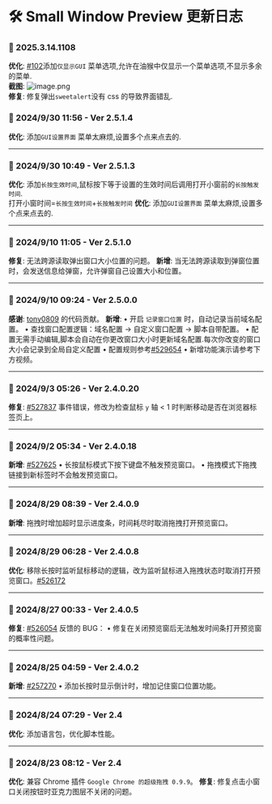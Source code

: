 # **🛠️ Small Window Preview 更新日志**

### **📅 2025.3.14.1108**

**优化**: [#102](https://github.com/ChinaGodMan/UserScripts/issues/102)添加`仅显示GUI` 菜单选项,允许在油猴中仅显示一个菜单选项,不显示多余的菜单.<br>
**截图**: ![image.png](https://s2.loli.net/2025/03/14/1tViJL5msKOgCPR.png) <br>
**修复**: 修复弹出`sweetalert`没有 css 的导致界面错乱. <br>

### **📅 2024/9/30 11:56 - Ver 2.5.1.4**

**优化**: 添加`GUI设置界面` 菜单太麻烦,设置多个点来点去的.

---

### **📅 2024/9/30 10:49 - Ver 2.5.1.3**

**优化**: 添加`长按生效时间`,鼠标按下等于设置的生效时间后调用打开小窗前的`长按触发时间`.<br>打开小窗时间=`长按生效时间`+`长按触发时间`
**优化**: 添加`GUI设置界面` 菜单太麻烦,设置多个点来点去的.

---

### **📅 2024/9/10 11:05 - Ver 2.5.1.0**

**修复**: 无法跨源读取弹出窗口大小位置的问题。
**新增**: 当无法跨源读取到弹窗位置时，会发送信息给弹窗，允许弹窗自己设置大小和位置。

---

### **📅 2024/9/10 09:24 - Ver 2.5.0.0**

**感谢**: [tony0809](https://greasyfork.org/zh-CN/users/20361) 的代码贡献。
**新增**:
• 开启 `记录窗口位置` 时，自动记录当前域名配置。
• 查找窗口配置逻辑：域名配置 → 自定义窗口配置 → 脚本自带配置。
• 配置无需手动编辑,脚本会自动在你更改窗口大小时更新域名配置.每次你改变的窗口大小会记录到全局自定义配置
• 配置规则参考[#529654](https://greasyfork.org/zh-CN/scripts/504880-small-window-preview/discussions/258907#comment-529654)
• 新增功能演示请参考下方视频。

---

### **📅 2024/9/3 05:26 - Ver 2.4.0.20**

**修复**: [#527837](https://greasyfork.org/zh-CN/scripts/504880-small-window-preview/discussions/258301#comment-527837) 事件错误，修改为检查鼠标 `y` 轴 < 1 时判断移动是否在浏览器标签页上。

---

### **📅 2024/9/2 05:34 - Ver 2.4.0.18**

**新增**: [#527625](https://greasyfork.org/zh-CN/scripts/504880-small-window-preview/discussions/258301#comment-527625)
• 长按鼠标模式下按下键盘不触发预览窗口。
• 拖拽模式下拖拽链接到新标签时不会触发预览窗口。

---

### **📅 2024/8/29 08:39 - Ver 2.4.0.9**

**新增**: 拖拽时增加超时显示进度条，时间耗尽时取消拖拽打开预览窗口。

---

### **📅 2024/8/29 06:28 - Ver 2.4.0.8**

**优化**: 移除长按时监听鼠标移动的逻辑，改为监听鼠标进入拖拽状态时取消打开预览窗口。[#526172](https://greasyfork.org/zh-CN/scripts/504880-small-window-preview/discussions/257270#comment-526172)

---

### **📅 2024/8/27 00:33 - Ver 2.4.0.5**

**修复**: [#526054](https://greasyfork.org/zh-CN/scripts/504880-small-window-preview/discussions/257270#comment-526054) 反馈的 BUG：
• 修复在关闭预览窗后无法触发时间条打开预览窗的概率性问题。

---

### **📅 2024/8/25 04:59 - Ver 2.4.0.2**

**新增**: [#257270](https://greasyfork.org/zh-CN/scripts/504880/discussions/257270)
• 添加长按时显示倒计时，增加记住窗口位置功能。

---

### **📅 2024/8/24 07:29 - Ver 2.4**

**优化**: 添加语言包，优化脚本性能。

---

### **📅 2024/8/23 08:12 - Ver 2.4**

**优化**: 兼容 Chrome 插件 `Google Chrome 的超级拖拽 0.9.9`。
**修复**: 修复点击小窗口关闭按钮时亚克力图层不关闭的问题。
